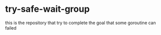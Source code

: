 # try-safe-wait-group
this is the repository that try to complete the goal that some goroutine can failed
